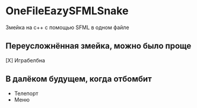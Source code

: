 # OneFileEazySFMLSnake
Змейка на с++ с помощью SFML в одном файле

## Переусложнённая змейка, можно было проще

[X] Играбелбна

## В далёком будущем, когда отбомбит
- Телепорт
- Меню
